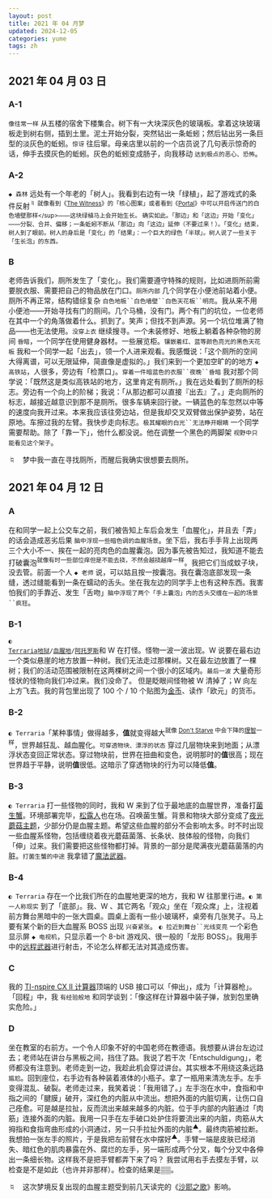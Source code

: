 ```yaml
---
layout: post
title: 2021 年 04 月梦
updated: 2024-12-05
categories: yume
tags: zh
---
```

## 2021 年 04 月 03 日

### A-1

`像往常一样` 从五楼的宿舍下楼集合。树下有一大块深灰色的玻璃板。拿着这块玻璃板走到树右侧，插到土里。泥土开始分裂，<du>突然</du>钻出一条蚯蚓；然后钻出另一条巨型的淡灰色的蚯蚓。`惊讶` 往后窜。母亲店里以前的一个店员说了几句表示惊奇的话，伸手去摸灰色的蚯蚓。灰色的蚯蚓变成肠子，向我移动 `达到极点的恶心、恐怖`。

### A-2

`◆ 森林` 远处有一个年老的「树人」。我看到右边有一块「绿植」，起了游戏式的条件反射<sup>♮ 就像看到《[The Witness](https://zh.wikipedia.org/wiki/%E8%A7%81%E8%AF%81%E8%80%85)》的「核心图案」或者看到《[Portal](https://en.wikipedia.org/wiki/Portal_(video_game))》中可以开启传送门的白色墙壁那样</sup>——<du>这块绿植马上会开始生长。</du> <du>确实</du>如此。「那边」和「这边」开始「变化」——分裂、合并、偏移；一条蚯蚓不断从「那边」向「这边」延伸<du>（不要过来！）</du>。「变化」结束，树人到了眼前。树人的身后是「变化」的「结果」：一个巨大的绿色「半球」。树人说了一些关于「生长泡」的东西。

### B

老师告诉我们，厕所发生了「变化」。我们需要遵守特殊的规则，比如进厕所前需要脱衣服、需要把自己的物品放在门口。`厕所内部` 几个同学在小便池前站着小便。厕所不再正常，结构错综复杂 `白色地板``白色墙壁``白色天花板``明亮`。我从来不用小便池——开始寻找有门的厕间。几个马桶，没有门。两个有门的坑位，一位老师在其中一个的角落做着什么。<du>抓到了。</du>笑声；<du>但</du>找不到声源。另一个坑位堆满了物品——<du>也</du>无法使用。`没穿上衣` 继续搜寻。一个未装修好、地板上躺着各种杂物的房间 `昏暗`，一个同学在使用健身器材。一些展览柜。`镶嵌着红、蓝等颜色亮光的黑色天花板` 我和一个同学一起「出去」，领一个人进来观看。我感慨说：「这个厕所的空间大得离谱，可以无限延伸，简直像是虚拟的。」我们来到一个更加空旷的的地方 `◆ 高铁站`，人很多，旁边有「检票口」。`穿着一件暗蓝色的衣服``夜晚``昏暗` 我对那个同学说：「既然这是类似高铁站的地方，这里肯定有厕所。」我在远处看到了厕所的标志。旁边有一个向上的阶梯；我说：「从那边都可以直接『出去』了。」走向厕所的标志，越接近越意识到<du>那不是厕所</du>。很多车辆来回行驶。一辆蓝色的车<du>忽然</du>以中等的速度向我开过来。<du>本来</du>我应该往旁边站，<du>但是</du>我<du>却</du>交叉双臂做出保护姿势，站在原地。车擦过我的左臂。我快步走向标志。`极其耀眼的白光``无法睁开眼睛` 一个同学需要帮助。除了「靠一下」，他什么都没说。他在调整一个黑色的两脚架 `视野中只能看见这个架子`。

♮&emsp;梦中我一直在寻找厕所，而醒后我确实很想要去厕所。

## 2021 年 04 月 12 日

### A

在和同学一起上公交车之前，我们被告知上车后会发生「血腥化」，并且去「弄」的话会造成恶劣后果 `脑中浮现一些暗色调的血腥场景`。坐下后，我右手手背上出现两三个大小不一、挨在一起的亮肉色的血腥囊泡。因为事先被告知过，我知道不能去打破囊泡<sup>就像有时一些部位痒但是不能去挠，不然会越挠越痒一样</sup>。我把它们当成蚊子块，没去管。前面一个人 `◆ 老师` 说，可以姑且按一按囊泡。我在囊泡底部发现一条缝，透过缝能看到一条在蠕动的舌头。坐在我左边的同学手上也有这种东西。我害怕我们的手靠近、发生「舌吻」`脑中浮现了两个「手上囊泡」内的舌头交缠在一起的场景``疯狂`。

### B-1

<code>◐ <a href="https://zh.wikipedia.org/wiki/%E6%B3%B0%E6%8B%89%E7%91%9E%E4%BA%9A">Terraria</a></code><code><a href="https://terraria.wiki.gg/zh/wiki/%E5%9C%B0%E7%8B%B1">地狱</a>/<a href="https://terraria.wiki.gg/zh/wiki/%E7%8C%A9%E7%BA%A2%E4%B9%8B%E5%9C%B0">血腥地</a>/<a href="https://frackinuniverse.miraheze.org/wiki/Atropus">阿托罗斯</a></code>和 W 在打怪。怪物一波一波出现。W 说要在最右边一个类似悬崖的地方放置一种树。我们无法走过那棵树。又在最左边放置了一棵树；我们的活动范围被限制在这两棵树之间一个很小的区域内。`最后一波` 大量奇形怪状的怪物向我们冲过来。<du>我们没命了。</du> <du>但是</du>眨眼间怪物被 W 清掉了；W 向左上方飞去。我的背包里出现了 100 个 / 10 个贴图为[金币](https://terraria.wiki.gg/zh/wiki/%E9%92%B1%E5%B8%81)、读作「欧元」的货币。

### B-2

`◐ Terraria`「某种事情」做得越多，**值**就变得越大<sup>就像 [Don't Starve](https://zh.wikipedia.org/wiki/%E9%A5%A5%E8%8D%92_(%E6%B8%B8%E6%88%8F)) 中会下降的[理智](https://dontstarve.fandom.com/zh/wiki/%E7%90%86%E6%99%BA)一样</sup>，世界越狂乱、越血腥化。`可穿透物块、漂浮的状态` 穿过几层物块来到地面；从漂浮状态变回正常状态。<du>穿过物块前，世界在扭曲和变色，说明那时的<strong>值</strong>很高；现在世界趋于平静，说明<strong>值</strong>很低。这暗示了穿透物块的行为可以降低<strong>值</strong>。</du>

### B-3

`◐ Terraria` 打一些怪物的同时，我和 W 来到了位于最地底的血腥世界，准备打[菌生蟹](https://terraria-calamity-mod.fandom.com/zh/wiki/%E8%8F%8C%E7%94%9F%E8%9F%B9?variant=zh)。环境部署完毕，[松露人](https://terraria.wiki.gg/zh/wiki/%E6%9D%BE%E9%9C%B2%E4%BA%BA?variant=zh-hant)<du>也</du>在场。召唤菌生蟹。背景和物块大部分变成了[夜光蘑菇主题](https://terraria.wiki.gg/zh/wiki/%E5%8F%91%E5%85%89%E8%98%91%E8%8F%87%E7%94%9F%E7%89%A9%E7%BE%A4%E8%90%BD)，少部分<du>仍</du>是血腥主题。<du>希望这些血腥的部分不会影响太多。</du>时不时出现一些血腥系怪物，包括缠绕着夜光蘑菇菌落、长条状、肢体般的怪物，向我们「伸」过来。我们需要把这些怪物都打掉。背景的一部分是爬满夜光蘑菇菌落的内脏。`打菌生蟹的中途` <du>我拿错了<a href="https://terraria.wiki.gg/zh/wiki/%E9%AD%94%E6%B3%95%E6%AD%A6%E5%99%A8">魔法武器</a>。</du>

### B-4

`◐ Terraria` 存在一个比我们所在的血腥地更深的地方，我和 W 往那里行进。`◐ 第一人称现实` 到了「底部」。我、W 、其它两名「观众」坐在「观众席」上，注视着前方舞台黑暗中的一张大圆桌。圆桌上面有一些小玻璃杯，桌旁有几张凳子。<du>马上要有某个新的巨大血腥系 BOSS 出现 <code>兴奋</code><code>紧张</code>。</du> `◐ 拉近到舞台``光线变亮` 一个彩色显示屏 `◆ 电视机`，<du>只</du>显示着一个 8-bit 游戏风、很<du>一般</du>的「龙形 BOSS」。我用手中的[远程武器](https://terraria.wiki.gg/zh/wiki/%E8%BF%9C%E7%A8%8B%E6%AD%A6%E5%99%A8)进行射击，不论怎么样都无法对其造成伤害。

### C

我的 [TI-nspire CX II 计算器](https://en.wikipedia.org/wiki/TI-Nspire_series)顶端的 USB 接口可以「伸出」，成为「计算器枪」。「回程」中，我 `有经验般地` 和同学谈到：「像这样在计算器中装子弹，放到包里确实危险。」

### D

坐在教室的右前方。一个令人印象不好的中国老师在教德语。我想要从讲台左边过去；老师站在讲台与黑板之间，挡住了路。我说了若干次「Entschuldigung」，老师<du>都</du>没有注意到。老师走到一边，我趁此机会穿过讲台。<du>其实根本不用绕这条远路 <code>尴尬</code>。</du>回到座位，右手边有各种装着液体的小瓶子。拿了一瓶用来清洗左手。左手变得混乱、破裂。老师走过来，我笑着说：「我用错了。」左手泡在水中，食指和中指之间的「腱膜」破开，深红色的内脏从中流出。想把外面的内脏切离，让伤口自己痊愈。<du>可是</du>越是拉扯，<du>反而</du>流出来越来越多的内脏。位于手内部的内脏通过「肉筋」连接外面的内脏。我用一只手在左手破口处护住将要流出来的内脏，肉筋从大拇指和食指弯曲形成的小洞通过，另一只手拉扯外面的内脏<sup>▲</sup>。<du>最终</du>肉筋被拉断。我想拍一张左手的照片，于是我把左前臂在水中摆好<sup>▲</sup>。手臂一端是皮肤已经消失、暗红色的肌肉暴露在外、腐烂的左手，另一端形成两个分叉，每个分叉中各伸出一条细长物。<du>这样我不是把手臂都弄下来了吗？</du> 我尝试用右手去摸左手臂，以检查是不是如此（<du>也许并非那样</du>）。检查的结果是▒▒。

♮&emsp;这次梦境反复出现的血腥主题受到前几天读完的《[沙耶之歌](https://zh.wikipedia.org/zh-hant/%E6%B2%99%E8%80%B6%E4%B9%8B%E6%AD%8C)》影响。

